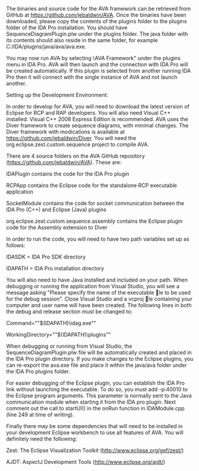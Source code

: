 The binaries and source code for the AVA framework can be retrieved from GitHub
at https://github.com/jebaldwin/AVA. Once the binaries have been downloaded,
please copy the contents of the plugins folder to the plugins folder of the IDA Pro
installation. You should have SequenceDiagramPlugin.plw under the plugins folder.
The java folder with its contents should also reside in the same folder, for example
C:/IDA/plugins/java/ava/ava.exe.

You may now run AVA by selecting \AVA Framework" under the plugins menu
in IDA Pro. AVA will then launch and the connection with IDA Pro will be created
automatically. If this plugin is selected from another running IDA Pro then it will
connect with the single instance of AVA and not launch another.


Setting up the Development Environment:

In order to develop for AVA, you will need to download the latest version of Eclipse
for RCP and RAP developers. You will also need Visual C++ installed. Visual
C++ 2008 Express Edition is recommended. AVA uses the Diver framework to create 
sequence diagrams, with minimal changes. The Diver framework with modications
is available at https://github.com/jebaldwin/Diver. You will need the
org.eclipse.zest.custom.sequence project to compile AVA.

There are 4 source folders on the AVA GitHub repository (https://github.com/jebaldwin/AVA). These are:

IDAPlugin contains the code for the IDA Pro plugin

RCPApp contains the Eclipse code for the standalone RCP executable application

SocketModule contains the code for socket communication between the IDA Pro (C++) and Eclipse (Java) plugins

org.eclipse.zest.custom.sequence.assembly contains the Eclipse plugin code for the Assembly extension to Diver


In order to run the code, you will need to have two path variables set up as follows:

IDASDK = IDA Pro SDK directory

IDAPATH = IDA Pro installation directory

You will also need to have Java installed and included on your path.
When debugging or running the application from Visual Studio, you will see a
message asking "Please specify the name of the executable le to be used for the
debug session". Close Visual Studio and a vcproj le containing your computer and
user name will have been created. The following lines in both the debug and release
section must be changed to:

Command="&quot;$(IDAPATH)\idag.exe&quot;"

WorkingDirectory="&quot;$(IDAPATH)\plugins&quot;"

When debugging or running from Visual Studio, the SequenceDiagramPlugin.plw
file will be automatically created and placed in the IDA Pro plugin directory. If you
make changes to the Eclipse plugins, you can re-export the ava.exe file and place it
within the java/ava folder under the IDA Pro plugins folder.

For easier debugging of the Eclipse plugin, you can establish the IDA Pro link
without launching the executable. To do so, you must add -p:40010 to the Eclipse
program arguments. This parameter is normally sent to the Java communication
module when starting it from the IDA pro plugin. Next comment out the call to
startUI() in the onRun function in IDAModule.cpp (line 249 at time of writing).

Finally there may be some dependencies that will need to be installed in your
development Eclipse workbench to use all features of AVA. You will definitely need
the following:

Zest: The Eclipse Visualization Toolkit (http://www.eclipse.org/gef/zest/)

AJDT: AspectJ Development Tools (http://www.eclipse.org/ajdt/)
